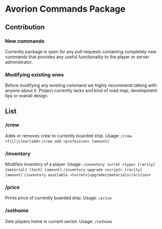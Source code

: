 # Avorion Commands Package
## Contribution
### New commands
Currently package is open for any pull requests containing completely new commands that provides any useful functionality to the player or server administrator.
### Modifying existing ones
Before modifying any existing command we highly recommend talking with anyone about it. Project currenlty lacks and kind of road map, development tips or overall design.
## List
### /crew
Adds or removes crew to currently boarded ship. Usage:
`/crew <fill|clear|add>`
`/crew add <profession> [amount]`
### /inventory
Modifies inventory of a player. Usage:
`/inventory turret <type> [rarity] [material] [tech] [amount]`
`/inventory upgrade <script> [rarity] [amount]`
`/inventory available <turrets|upgrades|materials|rarities>`
### /price
Prints price of currently boarded ship. Usage: `/price`
### /sethome
Sets players home in current sector. Usage: `/sethome`
